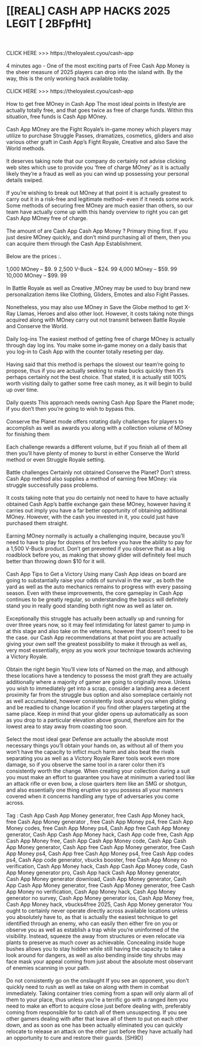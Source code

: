 # [[REAL] CASH APP HACKS 2025 LEGIT [ 2BFpfHt]
<br>
<br>CLICK HERE >>> https://theloyalest.cyou/cash-app
<br>
<br>4 minutes ago - One of the most exciting parts of Free Cash App Money is the sheer measure of 2025 players can drop into the island with.  By the way, this is the only working hack available today. 
<br>
<br>CLICK HERE >>> https://theloyalest.cyou/cash-app
<br>
<br>How to get free MOney in Cash App The most ideal points in lifestyle are actually totally free, and that goes twice as free of charge funds.  Within this situation, free funds is Cash App MOney. 
<br>
<br>Cash App MOney are the Fight Royale’s in-game money which players may utilize to purchase Struggle Passes, dramatizes, cosmetics, gliders and also various other graft in Cash App’s Fight Royale, Creative and also Save the World methods. 
<br>
<br>It deserves taking note that our company do certainly not advise clicking web sites which use to provide you ‘free of charge MOney’ as it is actually likely they’re a fraud as well as you can wind up possessing your personal details swiped. 
<br>
<br>If you’re wishing to break out MOney at that point it is actually greatest to carry out it in a risk-free and legitimate method– even if it needs some work.  Some methods of securing free MOney are much easier than others, so our team have actually come up with this handy overview to right you can get Cash App MOney free of charge. 
<br>
<br>The amount of are Cash App Cash App Money ? Primary thing first.  If you just desire MOney quickly, and don’t mind purchasing all of them, then you can acquire them through the Cash App Establishment. 
<br>
<br>Below are the prices :. 
<br>
<br>1,000 MOney – $9. 9 2,500 V-Buck – $24. 99 4,000 MOney – $59. 99 10,000 MOney – $99. 99
<br>
<br>In Battle Royale as well as Creative ,MOney may be used to buy brand new personalization items like Clothing, Gliders, Emotes and also Fight Passes. 
<br>
<br>Nonetheless, you may also use MOney in Save the Globe method to get X-Ray Llamas, Heroes and also other loot.  However, it costs taking note things acquired along with MOney carry out not transmit between Battle Royale and Conserve the World. 
<br>
<br>Daily log-ins The easiest method of getting free of charge MOney is actually through day log ins.  You make some in-game money on a daily basis that you log-in to Cash App with the counter totally reseting per day. 
<br>
<br>Having said that this method is perhaps the slowest our team’re going to propose, thus if you are actually seeking to make bucks quickly then it’s perhaps certainly not the best choice.  That stated, it is actually still 100% worth visiting daily to gather some free cash money, as it will begin to build up over time. 
<br>
<br>Daily quests This approach needs owning Cash App Spare the Planet mode; if you don’t then you’re going to wish to bypass this. 
<br>
<br>Conserve the Planet mode offers rotating daily challenges for players to accomplish as well as awards you along with a collection volume of MOney for finishing them
<br>
<br>Each challenge rewards a different volume, but if you finish all of them all then you’ll have plenty of money to burst in either Conserve the World method or even Struggle Royale setting. 
<br>
<br>Battle challenges Certainly not obtained Conserve the Planet? Don’t stress.  Cash App method also supplies a method of earning free MOney: via struggle successfully pass problems. 
<br>
<br>It costs taking note that you do certainly not need to have to have actually obtained Cash App’s battle exchange gain these MOney, however having it carries out imply you have a far better opportunity of obtaining additional MOney.  However, with the cash you invested in it, you could just have purchased them straight. 
<br>
<br>Earning MOney normally is actually a challenging inquire, because you’ll need to have to play for dozens of hrs before you have the ability to pay for a 1,500 V-Buck product.  Don’t get prevented if you observe that as a big roadblock before you, as making that showy glider will definitely feel much better than throwing down $10 for it will. 
<br>
<br>Cash App Tips to Get a Victory Using many Cash App ideas on board are going to substantially raise your odds of survival in the war , as both the yard as well as the auto mechanics remains to progress with every passing season.  Even with these improvements, the core gameplay in Cash App continues to be greatly regular, so understanding the basics will definitely stand you in really good standing both right now as well as later on. 
<br>
<br>Exceptionally this struggle has actually been actually up and running for over three years now, so it may feel intimidating for latest gamer to jump in at this stage and also take on the veterans, however that doesn’t need to be the case.  our Cash App recommendations at that point you are actually giving your own self the greatest possibility to make it through as well as, very most essentially, enjoy as you work your technique towards achieving a Victory Royale. 
<br>
<br>Obtain the right begin You’ll view lots of Named on the map, and although these locations have a tendency to possess the most graft they are actually additionally where a majority of gamer are going to originally move.  Unless you wish to immediately get into a scrap, consider a landing area a decent proximity far from the struggle bus option and also someplace certainly not as well accumulated, however consistently look around you when gliding and be readied to change location if you find other players targeting at the same place.  Keep in mind that your glider opens up automatically as soon as you drop to a particular elevation above ground, therefore aim for the lowest area to stay away from coasting too soon. 
<br>
<br>Select the most ideal gear Defense are actually the absolute most necessary things you’ll obtain your hands on, as without all of them you won’t have the capacity to inflict much harm and also beat the rivals separating you as well as a Victory Royale Rarer tools work even more damage, so if you observe the same tool in a rarer color then it’s consistently worth the change.  When creating your collection during a suit you must make an effort to guarantee you have at minimum a varied tool like an attack rifle or even bow, a close quarters item like an SMG or shotgun, and also essentially one thing eruptive so you possess all your manners covered when it concerns handling any type of adversaries you come across. 
<br>
<br>Tag : Cash App Cash App Money generator, free Cash App Money hack, free Cash App Money generator , free Cash App Money ps4, free Cash App Money codes, free Cash App Money ps4, Cash App free Cash App Money generator, Cash App Cash App Money hack, Cash App code free, Cash App Cash App Money free, Cash App Cash App Money code, Cash App Cash App Money generator, Cash App free Cash App Money generator, free Cash App Money ps4, Cash App free Cash App Money ps4, free Cash App codes ps4, Cash App code generator, vbucks booster, free Cash App Money no verification, Cash App Money hack, Cash App Cash App Money code, Cash App Money generator pro, Cash App hack Cash App Money generator, Cash App Money generator download, Cash App Money generator, Cash App Cash App Money generator, free Cash App Money generator, free Cash App Money no verification, Cash App Money hack, Cash App Money generator no survey, Cash App Money generator ios, Cash App Money free, Cash App Money hack, vbucks4free 2025, Cash App Money generator You ought to certainly never operate directly across available locations unless you absolutely have to, as that is actually the easiest technique to get identified through an enemy, who can easily then either fire on you or observe you as well as establish a trap while you’re uninformed of the visibility.  Instead, squeeze the away from structures or even relocate via plants to preserve as much cover as achievable.  Concealing inside huge bushes allows you to stay hidden while still having the capacity to take a look around for dangers, as well as also bending inside tiny shrubs may face mask your appeal coming from just about the absolute most observant of enemies scanning in your path. 
<br>
<br>Do not consistently go on the onslaught If you see an opponent, you don’t quickly need to rush as well as take on along with them in combat immediately.  Taking container tries coming from a span will only alarm all of them to your place, thus unless you’re a terrific go with a ranged item you need to make an effort to acquire close just before dealing with, preferably coming from responsible for to catch all of them unsuspecting.  If you see other gamers dealing with after that leave all of them to put on each other down, and as soon as one has been actually eliminated you can quickly relocate to release an attack on the other just before they have actually had an opportunity to cure and restore their guards.  [SH9D]
<br>
